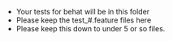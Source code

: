   * Your tests for behat will be in this folder
  * Please keep the test_#.feature files here
  * Please keep this down to under 5 or so files.
